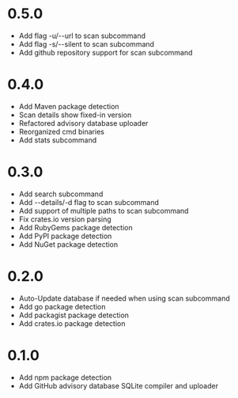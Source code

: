 # 0.5.0

- Add flag -u/--url to scan subcommand
- Add flag -s/--silent to scan subcommand
- Add github repository support for scan subcommand

# 0.4.0

- Add Maven package detection
- Scan details show fixed-in version
- Refactored advisory database uploader
- Reorganized cmd binaries
- Add stats subcommand

# 0.3.0

- Add search subcommand
- Add --details/-d flag to scan subcommand
- Add support of multiple paths to scan subcommand
- Fix crates.io version parsing
- Add RubyGems package detection
- Add PyPI package detection
- Add NuGet package detection

# 0.2.0

- Auto-Update database if needed when using scan subcommand
- Add go package detection
- Add packagist package detection
- Add crates.io package detection

# 0.1.0

- Add npm package detection
- Add GitHub advisory database SQLite compiler and uploader